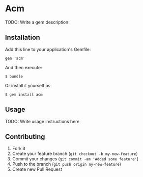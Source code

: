 # Acm

TODO: Write a gem description

## Installation

Add this line to your application's Gemfile:

    gem 'acm'

And then execute:

    $ bundle

Or install it yourself as:

    $ gem install acm

## Usage

TODO: Write usage instructions here

## Contributing

1. Fork it
2. Create your feature branch (`git checkout -b my-new-feature`)
3. Commit your changes (`git commit -am 'Added some feature'`)
4. Push to the branch (`git push origin my-new-feature`)
5. Create new Pull Request
